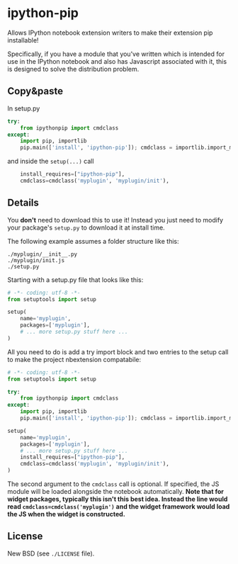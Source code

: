 # ipython-pip
Allows IPython notebook extension writers to make their extension pip installable!

Specifically, if you have a module that you've written which is intended for use in the IPython notebook and also has Javascript associated with it, this is designed to solve the distribution problem.

## Copy&paste
In setup.py

```python
try:
    from ipythonpip import cmdclass
except:
    import pip, importlib
    pip.main(['install', 'ipython-pip']); cmdclass = importlib.import_module('ipythonpip').cmdclass
```

and inside the `setup(...)` call

```python
    install_requires=["ipython-pip"],
    cmdclass=cmdclass('myplugin', 'myplugin/init'),
```

## Details
You **don't** need to download this to use it!  Instead you just need to modify your package's `setup.py` to download it at install time.

The following example assumes a folder structure like this:
```
./myplugin/__init__.py
./myplugin/init.js
./setup.py
```

Starting with a setup.py file that looks like this:
```python
# -*- coding: utf-8 -*-
from setuptools import setup

setup(
    name='myplugin',
    packages=['myplugin'],
    # ... more setup.py stuff here ...
)
```

All you need to do is add a try import block and two entries to the setup call to make the project nbextension compatabile:
```python
# -*- coding: utf-8 -*-
from setuptools import setup

try:
    from ipythonpip import cmdclass
except:
    import pip, importlib
    pip.main(['install', 'ipython-pip']); cmdclass = importlib.import_module('ipythonpip').cmdclass

setup(
    name='myplugin',
    packages=['myplugin'],
    # ... more setup.py stuff here ...
    install_requires=["ipython-pip"],
    cmdclass=cmdclass('myplugin', 'myplugin/init'),
)
```

The second argument to the `cmdclass` call is optional.  If specified, the JS module will be loaded alongside the notebook automatically.  **Note that for widget packages, typically this isn't this best idea.  Instead the line would read `cmdclass=cmdclass('myplugin')` and the widget framework would load the JS when the widget is constructed.**


## License
New BSD (see `./LICENSE` file).
